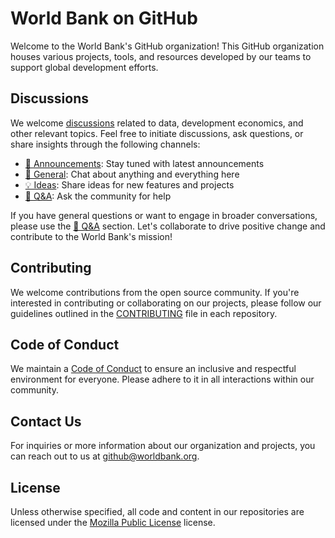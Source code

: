 # World Bank on GitHub

Welcome to the World Bank's GitHub organization! This GitHub organization houses various projects, tools, and resources developed by our teams to support global development efforts.

## Discussions

We welcome [discussions](https://github.com/orgs/worldbank/discussions) related to data, development economics, and other relevant topics. Feel free to initiate discussions, ask questions, or share insights through the following channels:

- [📣 Announcements](https://github.com/orgs/worldbank/discussions/categories/announcements): Stay tuned with latest announcements
- [💬 General](https://github.com/orgs/worldbank/discussions/categories/general): Chat about anything and everything here
- [💡 Ideas](https://github.com/orgs/worldbank/discussions/categories/ideas): Share ideas for new features and projects
- [🙏 Q&A](https://github.com/orgs/worldbank/discussions/categories/q-a): Ask the community for help

If you have general questions or want to engage in broader conversations, please use the [🙏 Q&A](https://github.com/orgs/worldbank/discussions/categories/q-a) section. Let's collaborate to drive positive change and contribute to the World Bank's mission!

## Contributing

We welcome contributions from the open source community. If you're interested in contributing or collaborating on our projects, please follow our guidelines outlined in the [CONTRIBUTING](CONTRIBUTING.md) file in each repository.

## Code of Conduct

We maintain a [Code of Conduct](CODE_OF_CONDUCT.md) to ensure an inclusive and respectful environment for everyone. Please adhere to it in all interactions within our community.

## Contact Us

For inquiries or more information about our organization and projects, you can reach out to us at [github@worldbank.org](mailto:github@worldbank.org).

## License

Unless otherwise specified, all code and content in our repositories are licensed under the [Mozilla Public License](https://www.mozilla.org/en-US/MPL) license.
